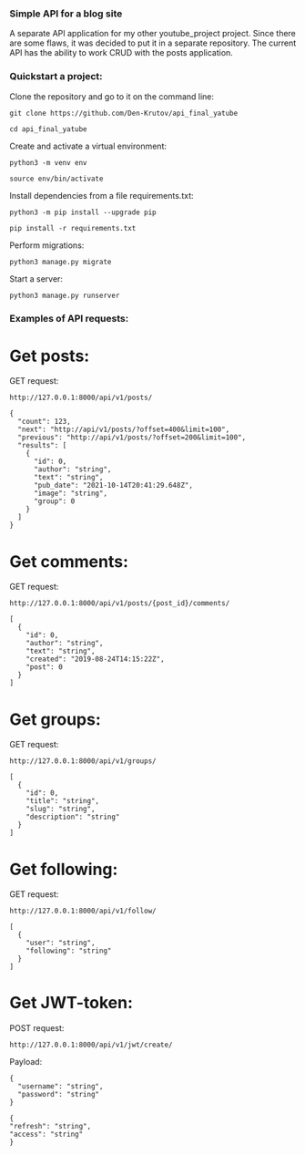 ### Simple API for a blog site

A separate API application for my other youtube_project project. Since there are some flaws, it was decided to put it in a separate repository.
The current API has the ability to work CRUD with the posts application.


### Quickstart a project:

Clone the repository and go to it on the command line:

```
git clone https://github.com/Den-Krutov/api_final_yatube
```

```
cd api_final_yatube
```

Create and activate a virtual environment:

```
python3 -m venv env
```

```
source env/bin/activate
```

Install dependencies from a file requirements.txt:

```
python3 -m pip install --upgrade pip
```

```
pip install -r requirements.txt
```

Perform migrations:

```
python3 manage.py migrate
```

Start a server:

```
python3 manage.py runserver
```


### Examples of API requests:

# Get posts:

GET request:
```
http://127.0.0.1:8000/api/v1/posts/
```
```
{
  "count": 123,
  "next": "http://api/v1/posts/?offset=400&limit=100",
  "previous": "http://api/v1/posts/?offset=200&limit=100",
  "results": [
    {
      "id": 0,
      "author": "string",
      "text": "string",
      "pub_date": "2021-10-14T20:41:29.648Z",
      "image": "string",
      "group": 0
    }
  ]
}
```

# Get comments:

GET request:
```
http://127.0.0.1:8000/api/v1/posts/{post_id}/comments/
```
```
[
  {
    "id": 0,
    "author": "string",
    "text": "string",
    "created": "2019-08-24T14:15:22Z",
    "post": 0
  }
]
```

# Get groups:

GET request:
```
http://127.0.0.1:8000/api/v1/groups/
```
```
[
  {
    "id": 0,
    "title": "string",
    "slug": "string",
    "description": "string"
  }
]
```

# Get following:

GET request:
```
http://127.0.0.1:8000/api/v1/follow/
```
```
[
  {
    "user": "string",
    "following": "string"
  }
]
```

# Get JWT-token:

POST request:
```
http://127.0.0.1:8000/api/v1/jwt/create/
```
Payload:
```
{
  "username": "string",
  "password": "string"
}
```
```
{
"refresh": "string",
"access": "string"
}
```
